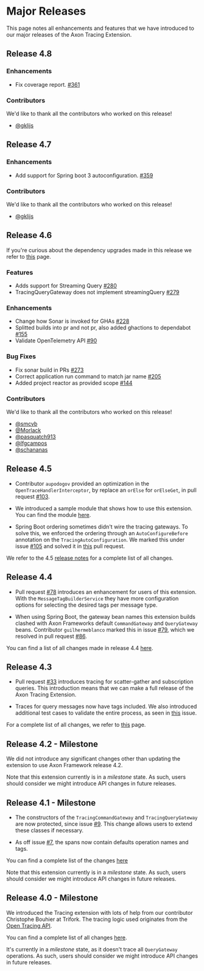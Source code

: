 # Major Releases

This page notes all enhancements and features that we have introduced to our major releases of the Axon Tracing Extension.

## Release 4.8

### Enhancements

- Fix coverage report. [#361](https://github.com/AxonFramework/extension-tracing/pull/361)

### Contributors

We'd like to thank all the contributors who worked on this release!

- [@gklijs](https://github.com/gklijs)

## Release 4.7

### Enhancements

- Add support for Spring boot 3 autoconfiguration. [#359](https://github.com/AxonFramework/extension-tracing/pull/359)

### Contributors

We'd like to thank all the contributors who worked on this release!

- [@gklijs](https://github.com/gklijs)

## Release 4.6

If you're curious about the dependency upgrades made in this release we refer to [this](https://github.com/AxonFramework/extension-tracing/releases/tag/axon-tracing-4.6.0) page.

### Features

- Adds support for Streaming Query [#280](https://github.com/AxonFramework/extension-tracing/pull/280)
- TracingQueryGateway does not implement streamingQuery [#279](https://github.com/AxonFramework/extension-tracing/issues/279)

### Enhancements

- Change how Sonar is invoked for GHAs [#228](https://github.com/AxonFramework/extension-tracing/pull/228)
- Splitted builds into pr and not pr, also added ghactions to dependabot [#155](https://github.com/AxonFramework/extension-tracing/pull/155)
- Validate OpenTelemetry API [#90](https://github.com/AxonFramework/extension-tracing/issues/90)

### Bug Fixes

- Fix sonar build in PRs [#273](https://github.com/AxonFramework/extension-tracing/pull/273)
- Correct application run command to match jar name [#205](https://github.com/AxonFramework/extension-tracing/pull/205)
- Added project reactor as provided scope [#144](https://github.com/AxonFramework/extension-tracing/pull/144)

### Contributors

We'd like to thank all the contributors who worked on this release!

- [@smcvb](https://github.com/smcvb)
- [@Morlack](https://github.com/Morlack)
- [@pasquatch913](https://github.com/pasquatch913)
- [@lfgcampos](https://github.com/lfgcampos)
- [@schananas](https://github.com/schananas)


## Release 4.5

* Contributor `aupodogov` provided an optimization in the `OpenTraceHandlerInterceptor`, by replace an `orElse` for `orElseGet`, in pull request [#103](https://github.com/AxonFramework/extension-tracing/pull/103).
  
* We introduced a sample module that shows how to use this extension.
  You can find the module [here](https://github.com/AxonFramework/extension-tracing/tree/master/tracing-axon-example).

* Spring Boot ordering sometimes didn't wire the tracing gateways.
  To solve this, we enforced the ordering through an `AutoConfigureBefore` annotation on the `TracingAutoConfiguration`.
  We marked this under issue [#105](https://github.com/AxonFramework/extension-tracing/issues/105) and solved it in [this](https://github.com/AxonFramework/extension-tracing/pull/106) pull request.

We refer to the 4.5 [release notes](https://github.com/AxonFramework/extension-tracing/releases/tag/axon-tracing-4.5) for a complete list of all changes.

## Release 4.4

* Pull request [#78](https://github.com/AxonFramework/extension-tracing/pull/78) introduces an enhancement for users of this extension.
  With the `MessageTagBuilderService` they have more configuration options for selecting the desired tags per message type.

* When using Spring Boot, the gateway bean names this extension builds clashed with Axon Frameworks default `CommandGateway` and `QueryGateway` beans.
  Contributor `guilhermeblanco` marked this in issue [#79](https://github.com/AxonFramework/extension-tracing/issues/79), which we resolved in pull request [#86](https://github.com/AxonFramework/extension-tracing/pull/86).

You can find a list of all changes made in release 4.4 [here](https://github.com/AxonFramework/extension-tracing/issues?q=is%3Aclosed+milestone%3A%22Release+4.4%22).

## Release 4.3

* Pull request [#33](https://github.com/AxonFramework/extension-tracing/pull/33) introduces tracing for scatter-gather and subscription queries.
  This introduction means that we can make a full release of the Axon Tracing Extension.

* Traces for query messages now have tags included.
  We also introduced additional test cases to validate the entire process, as seen in [this](https://github.com/AxonFramework/extension-tracing/pull/42) issue.

For a complete list of all changes, we refer to [this](https://github.com/AxonFramework/extension-tracing/issues?q=is%3Aclosed+milestone%3A%22Release+4.3%22) page.

## Release 4.2 - Milestone

We did not introduce any significant changes other than updating the extension to use Axon Framework release 4.2.

Note that this extension currently is in a _milestone_ state.
As such, users should consider we might introduce API changes in future releases.

## Release 4.1 - Milestone

* The constructors of the `TracingCommandGateway` and `TracingQueryGateway` are now protected, since issue [#9](https://github.com/AxonFramework/extension-tracing/issues/9).
  This change allows users to extend these classes if necessary.

* As off issue [#7](https://github.com/AxonFramework/extension-tracing/issues/7), the spans now contain defaults operation names and tags.

You can find a complete list of the changes [here](https://github.com/AxonFramework/extension-tracing/issues?q=is%3Aclosed+milestone%3A%22Release+4.1%22)

Note that this extension currently is in a _milestone_ state.
As such, users should consider we might introduce API changes in future releases.

## Release 4.0 - Milestone

We introduced the Tracing extension with lots of help from our contributor Christophe Bouhier at Trifork.
The tracing logic used originates from the [Open Tracing API](https://opentracing.io/).

You can find a complete list of all changes [here](https://github.com/AxonFramework/extension-tracing/issues?q=is%3Aclosed+milestone%3A%22Release+4.0%22).

It's currently in a _milestone_ state, as it doesn't trace all `QueryGateway` operations.
As such, users should consider we might introduce API changes in future releases.
